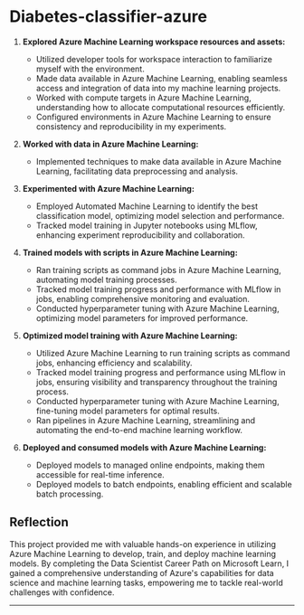 # Diabetes-classifier-azure

1. **Explored Azure Machine Learning workspace resources and assets:**
   - Utilized developer tools for workspace interaction to familiarize myself with the environment.
   - Made data available in Azure Machine Learning, enabling seamless access and integration of data into my machine learning projects.
   - Worked with compute targets in Azure Machine Learning, understanding how to allocate computational resources efficiently.
   - Configured environments in Azure Machine Learning to ensure consistency and reproducibility in my experiments.

2. **Worked with data in Azure Machine Learning:**
   - Implemented techniques to make data available in Azure Machine Learning, facilitating data preprocessing and analysis.

3. **Experimented with Azure Machine Learning:**
   - Employed Automated Machine Learning to identify the best classification model, optimizing model selection and performance.
   - Tracked model training in Jupyter notebooks using MLflow, enhancing experiment reproducibility and collaboration.

4. **Trained models with scripts in Azure Machine Learning:**
   - Ran training scripts as command jobs in Azure Machine Learning, automating model training processes.
   - Tracked model training progress and performance with MLflow in jobs, enabling comprehensive monitoring and evaluation.
   - Conducted hyperparameter tuning with Azure Machine Learning, optimizing model parameters for improved performance.

5. **Optimized model training with Azure Machine Learning:**
   - Utilized Azure Machine Learning to run training scripts as command jobs, enhancing efficiency and scalability.
   - Tracked model training progress and performance using MLflow in jobs, ensuring visibility and transparency throughout the training process.
   - Conducted hyperparameter tuning with Azure Machine Learning, fine-tuning model parameters for optimal results.
   - Ran pipelines in Azure Machine Learning, streamlining and automating the end-to-end machine learning workflow.

6. **Deployed and consumed models with Azure Machine Learning:**
   - Deployed models to managed online endpoints, making them accessible for real-time inference.
   - Deployed models to batch endpoints, enabling efficient and scalable batch processing.

## Reflection

This project provided me with valuable hands-on experience in utilizing Azure Machine Learning to develop, train, and deploy machine learning models. By completing the Data Scientist Career Path on Microsoft Learn, I gained a comprehensive understanding of Azure's capabilities for data science and machine learning tasks, empowering me to tackle real-world challenges with confidence.

---
